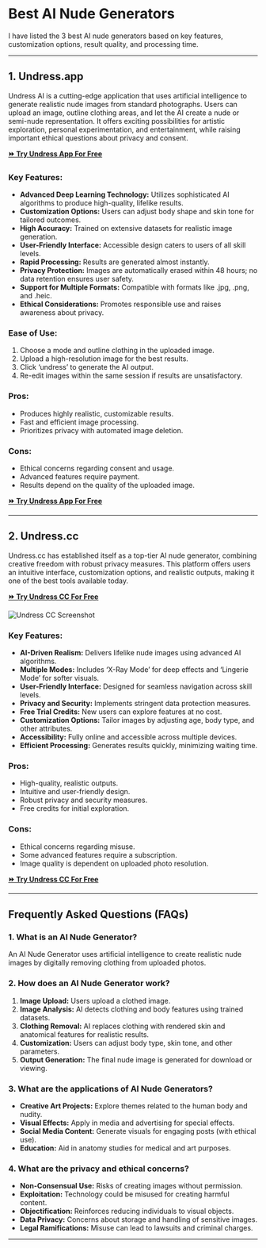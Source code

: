 # Best AI Nude Generators

I have listed the 3 best AI nude generators based on key features, customization options, result quality, and processing time.

---

## 1. Undress.app

Undress AI is a cutting-edge application that uses artificial intelligence to generate realistic nude images from standard photographs. Users can upload an image, outline clothing areas, and let the AI create a nude or semi-nude representation. It offers exciting possibilities for artistic exploration, personal experimentation, and entertainment, while raising important ethical questions about privacy and consent.

[**⏩ Try Undress App For Free**](https://bestaitools.top/fgRB)

### Key Features:
- **Advanced Deep Learning Technology:** Utilizes sophisticated AI algorithms to produce high-quality, lifelike results.
- **Customization Options:** Users can adjust body shape and skin tone for tailored outcomes.
- **High Accuracy:** Trained on extensive datasets for realistic image generation.
- **User-Friendly Interface:** Accessible design caters to users of all skill levels.
- **Rapid Processing:** Results are generated almost instantly.
- **Privacy Protection:** Images are automatically erased within 48 hours; no data retention ensures user safety.
- **Support for Multiple Formats:** Compatible with formats like .jpg, .png, and .heic.
- **Ethical Considerations:** Promotes responsible use and raises awareness about privacy.

### Ease of Use:
1. Choose a mode and outline clothing in the uploaded image.
2. Upload a high-resolution image for the best results.
3. Click ‘undress’ to generate the AI output.
4. Re-edit images within the same session if results are unsatisfactory.

### Pros:
- Produces highly realistic, customizable results.
- Fast and efficient image processing.
- Prioritizes privacy with automated image deletion.

### Cons:
- Ethical concerns regarding consent and usage.
- Advanced features require payment.
- Results depend on the quality of the uploaded image.

[**⏩ Try Undress App For Free**](https://bestaitools.top/fgRB)

---

## 2. Undress.cc

Undress.cc has established itself as a top-tier AI nude generator, combining creative freedom with robust privacy measures. This platform offers users an intuitive interface, customization options, and realistic outputs, making it one of the best tools available today.

[**⏩ Try Undress CC For Free**](https://bestaitools.top/fgRB)

![Undress CC Screenshot](https://cdn-uploads.huggingface.co/production/uploads/676708fe727d713815593ee9/UgkXapg2_4s-F9oae-bDk.png)

### Key Features:
- **AI-Driven Realism:** Delivers lifelike nude images using advanced AI algorithms.
- **Multiple Modes:** Includes ‘X-Ray Mode’ for deep effects and ‘Lingerie Mode’ for softer visuals.
- **User-Friendly Interface:** Designed for seamless navigation across skill levels.
- **Privacy and Security:** Implements stringent data protection measures.
- **Free Trial Credits:** New users can explore features at no cost.
- **Customization Options:** Tailor images by adjusting age, body type, and other attributes.
- **Accessibility:** Fully online and accessible across multiple devices.
- **Efficient Processing:** Generates results quickly, minimizing waiting time.

### Pros:
- High-quality, realistic outputs.
- Intuitive and user-friendly design.
- Robust privacy and security measures.
- Free credits for initial exploration.

### Cons:
- Ethical concerns regarding misuse.
- Some advanced features require a subscription.
- Image quality is dependent on uploaded photo resolution.

[**⏩ Try Undress CC For Free**](https://bestaitools.top/fgRB)

---

## Frequently Asked Questions (FAQs)

### **1. What is an AI Nude Generator?**
An AI Nude Generator uses artificial intelligence to create realistic nude images by digitally removing clothing from uploaded photos.

### **2. How does an AI Nude Generator work?**
1. **Image Upload:** Users upload a clothed image.
2. **Image Analysis:** AI detects clothing and body features using trained datasets.
3. **Clothing Removal:** AI replaces clothing with rendered skin and anatomical features for realistic results.
4. **Customization:** Users can adjust body type, skin tone, and other parameters.
5. **Output Generation:** The final nude image is generated for download or viewing.

### **3. What are the applications of AI Nude Generators?**
- **Creative Art Projects:** Explore themes related to the human body and nudity.
- **Visual Effects:** Apply in media and advertising for special effects.
- **Social Media Content:** Generate visuals for engaging posts (with ethical use).
- **Education:** Aid in anatomy studies for medical and art purposes.

### **4. What are the privacy and ethical concerns?**
- **Non-Consensual Use:** Risks of creating images without permission.
- **Exploitation:** Technology could be misused for creating harmful content.
- **Objectification:** Reinforces reducing individuals to visual objects.
- **Data Privacy:** Concerns about storage and handling of sensitive images.
- **Legal Ramifications:** Misuse can lead to lawsuits and criminal charges.

---
